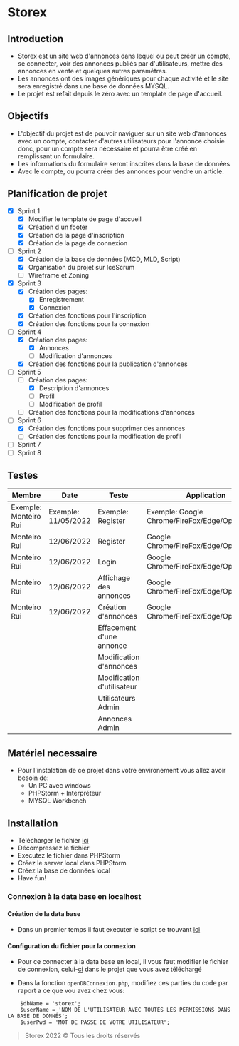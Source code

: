 # Storex
## Introduction
- Storex est un site web d'annonces dans lequel ou peut créer un compte, se connecter, voir des annonces publiés par d'utilisateurs, mettre des annonces en vente et quelques autres paramètres.
- Les annonces ont des images génériques pour chaque activité et le site sera enregistré dans une base de données MYSQL.
- Le projet est refait depuis le zéro avec un template de page d'accueil.

## Objectifs
- L'objectif du projet est de pouvoir naviguer sur un site web d'annonces avec un compte, contacter d'autres utilisateurs pour l'annonce choisie donc, pour un compte sera nécessaire et pourra être créé en remplissant un formulaire.
- Les informations du formulaire seront inscrites dans la base de données
- Avec le compte, ou pourra créer des annonces pour vendre un article.

## Planification de projet
- [X] Sprint 1
  - [X] Modifier le template de page d'accueil
  - [X] Création d'un footer
  - [X] Création de la page d'inscription
  - [X] Création de la page de connexion
- [ ] Sprint 2
  - [X] Création de la base de données (MCD, MLD, Script)
  - [X] Organisation du projet sur IceScrum
  - [ ] Wireframe et Zoning
- [X] Sprint 3
  - [X] Création des pages:
    - [X] Enregistrement
    - [X] Connexion
  - [X] Création des fonctions pour l'inscription
  - [X] Création des fonctions pour la connexion
- [ ] Sprint 4
  - [x] Création des pages:
    - [x] Annonces
    - [ ] Modification d'annonces
  - [x] Création des fonctions pour la publication d'annonces
- [ ] Sprint 5
  - [ ] Création des pages:
    - [x] Description d'annonces
    - [ ] Profil
    - [ ] Modification de profil
  - [ ] Création des fonctions pour la modifications d'annonces
- [ ] Sprint 6
  - [x] Création des fonctions pour supprimer des annonces
  - [ ] Création des fonctions pour la modification de profil
- [ ] Sprint 7
- [ ] Sprint 8

## Testes
| Membre  | Date | Teste | Application | Évaluation |
| ------------- | ------------- | ------------- | ------------- | ------------- |
| Exemple: Monteiro Rui  | Exemple: 11/05/2022  | Exemple: Register | Exemple: Google Chrome/FireFox/Edge/Opera | ❌ ou ✔️ |
| Monteiro Rui  | 12/06/2022  | Register | Google Chrome/FireFox/Edge/Opera/Brave | ✔️ |
| Monteiro Rui  | 12/06/2022  | Login | Google Chrome/FireFox/Edge/Opera/Brave | ✔️ |
| Monteiro Rui  | 12/06/2022  | Affichage des annonces | Google Chrome/FireFox/Edge/Opera/Brave | ✔️ |
| Monteiro Rui  | 12/06/2022  | Création d'annonces | Google Chrome/FireFox/Edge/Opera/Brave | ✔️ |
|  |  | Effacement d'une annonce |  |  |
|  |  | Modification d'annonces |  |  |
|  |  | Modification d'utilisateur |  |  |
|  |  | Utilisateurs Admin |  |  |
|  |  | Annonces Admin |  |  |

## Matériel necessaire
- Pour l'instalation de ce projet dans votre environement vous allez avoir besoin de:
  - Un PC avec windows
  - PHPStorm + Interpréteur 
  - MYSQL Workbench

## Installation
- Télécharger le fichier [ici](https://github.com/Ruimmp/Storex/archive/refs/heads/main.zip)
- Décompressez le fichier
- Executez le fichier dans PHPStorm
- Créez le server local dans PHPStorm
- Créez la base de données local
- Have fun!

### Connexion à la data base en localhost

#### Création de la data base
- Dans un premier temps il faut executer le script se trouvant [ici](https://github.com/Ruimmp/Storex/blob/main/src/SQL/CreateDataBase.sql)

#### Configuration du fichier pour la connexion
- Pour ce connecter à la data base en local, il vous faut modifier le fichier de connexion, celui-[ci](https://github.com/Ruimmp/Storex/blob/main/src/Model/dbConnector.php) dans le projet que vous avez téléchargé

- Dans la fonction `openDBConnexion.php`, modifiez ces parties du code par raport a ce que vou avez chez vous:
```
    $dbName = 'storex';
    $userName = 'NOM DE L'UTILISATEUR AVEC TOUTES LES PERMISSIONS DANS LA BASE DE DONNÉS';
    $userPwd = 'MOT DE PASSE DE VOTRE UTILISATEUR';
```

> Storex 2022 © Tous les droits réservés
